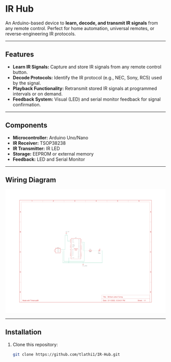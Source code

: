 # IR Hub

An Arduino-based device to **learn, decode, and transmit IR signals** from any remote control. Perfect for home automation, universal remotes, or reverse-engineering IR protocols.

---

## Features
- **Learn IR Signals:** Capture and store IR signals from any remote control button.
- **Decode Protocols:** Identify the IR protocol (e.g., NEC, Sony, RC5) used by the signal.
- **Playback Functionality:** Retransmit stored IR signals at programmed intervals or on demand.
- **Feedback System:** Visual (LED) and serial monitor feedback for signal confirmation.

---

## Components
- **Microcontroller:** Arduino Uno/Nano
- **IR Receiver:** TSOP38238
- **IR Transmitter:** IR LED
- **Storage:** EEPROM or external memory
- **Feedback:** LED and Serial Monitor

---

## Wiring Diagram
![Wiring Diagram](schematics/ir_hub_wiring.png)

---

## Installation
1. Clone this repository:
   ```bash
   git clone https://github.com/tlathi1/IR-Hub.git
